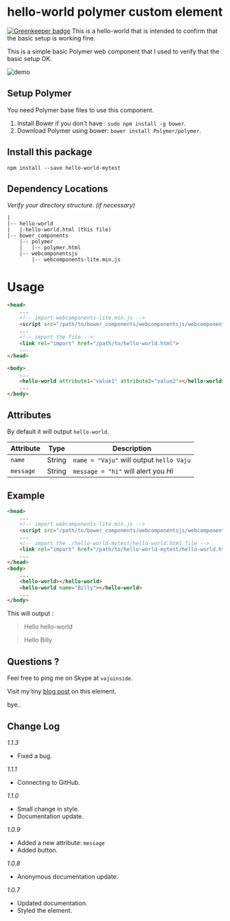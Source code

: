 # hello-world polymer custom element

[![Greenkeeper badge](https://badges.greenkeeper.io/vajahath/hello-world-mytest.svg)](https://greenkeeper.io/)
This is a hello-world that is intended to confirm that the basic setup is working fine.

This is a simple basic Polymer web component that I used to verify that the basic setup OK.

![demo](https://2.bp.blogspot.com/-Bay6F4-7e98/V3Tr90JafFI/AAAAAAAAqSg/6JLkrNDWYgcd_Vf2rXH4DtEF5udsPTeQQCLcB/s1600/6121503889817600.png "hello-world element")

## Setup Polymer

You need Polymer base files to use this component.

1. Install Bower if you don't have : `sudo npm install -g bower`.
2. Download Polymer using bower: `bower install Polymer/polymer`.

## Install this package

`npm install --save hello-world-mytest`

## Dependency Locations

_Verify your directory structure. (if necessary)_ 
```
|
|-- hello-world
|   |-hello-world.html (this file)
|-- bower_components
    |-- polymer
    |   |-- polymer.html
    |-- webcomponentsjs
        |-- webcomponents-lite.min.js
```

# Usage

```html
<head>
    ...
    <!-- import webcomponents-lite.min.js -->
    <script src="/path/to/bower_components/webcomponentsjs/webcomponents-lite.min.js"></script>
    ...
    <!-- import the file -->
    <link rel="import" href="/path/to/hello-world.html">
    ...
</head>

<body>
    ...
    <hello-world attribute1="value1" attribute2="value2"></hello-world>
    ...
</body>
```


## Attributes

By default it will output `hello-world`.

Attribute     | Type   | Description                               
------------- | ------ | ------------------------------------------
`name`        | String | `name = "Vaju"` will output `hello Vaju`
`message`     | String | `message = "hi"` will alert you _Hi_

## Example

```html
<head>
    ...
    <!-- import webcomponents-lite.min.js -->
    <script src="/path/to/bower_components/webcomponentsjs/webcomponents-lite.min.js"></script>
    ...
    <!-- import the ./hello-world-mytest/hello-world.html file -->
    <link rel="import" href="/path/to/hello-world-mytest/hello-world.html">
    ...
</head>
<body>
    ...
    <hello-world></hello-world>
    <hello-world name="Billy"></hello-world>
    ...        
</body>

```
This will output :
> Hello hello-world

> Hello Billy

## Questions ?

Feel free to ping me on Skype at `vajuinside`.

Visit my tiny [blog post](http://mycolorpad.blogspot.in/2016/06/lots-of-things-during-this-break-and.html) on this element.

bye..


## Change Log
*1.1.3*
* Fixed a bug.

*1.1.1*
* Connecting to GitHub.

*1.1.0*
* Small change in style.
* Documentation update.

*1.0.9*
* Added a new attribute: `message`
* Added button.

*1.0.8*
* Anonymous documentation update.

*1.0.7*
* Updated documentation.
* Styled the element.